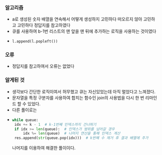 ### 알고리즘
 - a로 생성된 숫자 배열을 연속해서 어떻게 생성하지 고민하다 떠오르지 않아 고민하고 고민하다 정답지를 참고하였다
 - 큐를 사용하여 b-1번 리스트의 맨 앞을 맨 뒤에 추가하는 로직을 사용하는 것이였다
 - ```python
   l.append(l.popleft())
   ```

### 오류
 - 정답지를 참고하여서 오류는 없었다

### 알게된 것
 - 생각보다 간단한 로직이여서 허무했고 큐는 자신있었는데 아직 멀었다고 느껴졌다.
 - 문자열을 특정 구분자를 사용하여 합치는 함수인 join의 사용법을 다시 한 번 리마인드 할 수 있었다.
 - 다른 풀이로는
 - ```python
   while queue:
    idx += k - 1  # k-1번째 인덱스까지 건너뛰기
    if idx >= len(queue):  # 인덱스가 범위를 넘어갈 경우
        idx %= len(queue)  # 나머지 연산을 통해 인덱스 계산
    res.append(str(queue.pop(idx)))  # k번째 수 제거 후 결과 배열에 추가
   ```
   나머지를 이용하여 해결한 풀이이다.
